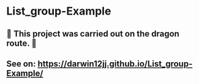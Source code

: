 # List_group-Example

## 🐲 This project was carried out on the dragon route. 🐲

## See on: https://darwin12jj.github.io/List_group-Example/

